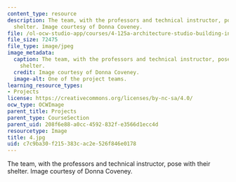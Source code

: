 ```yaml
---
content_type: resource
description: The team, with the professors and technical instructor, pose with their
  shelter. Image courtesy of Donna Coveney.
file: /ol-ocw-studio-app/courses/4-125a-architecture-studio-building-in-landscapes-fall-2005/c7c9ba30f215383cac2e526f846e0178_4.jpg
file_size: 72475
file_type: image/jpeg
image_metadata:
  caption: The team, with the professors and technical instructor, pose with their
    shelter.
  credit: Image courtesy of Donna Coveney.
  image-alt: One of the project teams.
learning_resource_types:
- Projects
license: https://creativecommons.org/licenses/by-nc-sa/4.0/
ocw_type: OCWImage
parent_title: Projects
parent_type: CourseSection
parent_uid: 208f6e88-a0cc-4592-832f-e3566d1ecc4d
resourcetype: Image
title: 4.jpg
uid: c7c9ba30-f215-383c-ac2e-526f846e0178
---
```

The team, with the professors and technical instructor, pose with their shelter. Image courtesy of Donna Coveney.